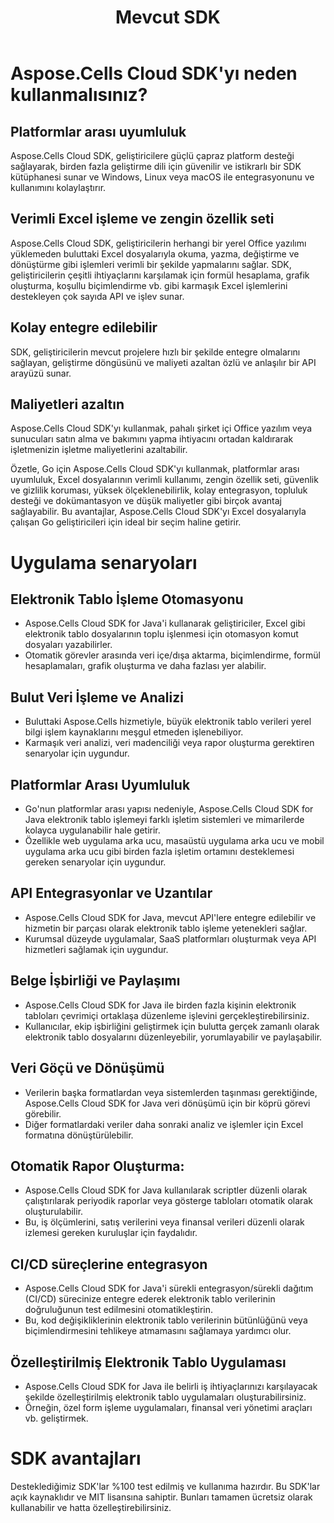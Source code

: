 ﻿---
title: Mevcut SDK
second_title: Aspose.Cells Cloud Documen
type: docs
url: /tr/available-sdks/
description: Aspose.Cells Bulut, Excel'in oluşturma, dönüştürme, birleştirme, bölme, korumalı, iç nesne işlemleri vb. işlemlerini destekler
weight: 30
kwords: Excel, Office Bulut, REST API, Elektronik Tablo, PDF, CSV, Json, Markdown, Mevcut SDK'lar
---
# **Aspose.Cells Cloud SDK'yı neden kullanmalısınız?**

## **Platformlar arası uyumluluk**

Aspose.Cells Cloud SDK, geliştiricilere güçlü çapraz platform desteği sağlayarak, birden fazla geliştirme dili için güvenilir ve istikrarlı bir SDK kütüphanesi sunar ve Windows, Linux veya macOS ile entegrasyonunu ve kullanımını kolaylaştırır.

## **Verimli Excel işleme ve zengin özellik seti**

Aspose.Cells Cloud SDK, geliştiricilerin herhangi bir yerel Office yazılımı yüklemeden buluttaki Excel dosyalarıyla okuma, yazma, değiştirme ve dönüştürme gibi işlemleri verimli bir şekilde yapmalarını sağlar. SDK, geliştiricilerin çeşitli ihtiyaçlarını karşılamak için formül hesaplama, grafik oluşturma, koşullu biçimlendirme vb. gibi karmaşık Excel işlemlerini destekleyen çok sayıda API ve işlev sunar.

## **Kolay entegre edilebilir**

SDK, geliştiricilerin mevcut projelere hızlı bir şekilde entegre olmalarını sağlayan, geliştirme döngüsünü ve maliyeti azaltan özlü ve anlaşılır bir API arayüzü sunar.

## **Maliyetleri azaltın**

Aspose.Cells Cloud SDK'yı kullanmak, pahalı şirket içi Office yazılım veya sunucuları satın alma ve bakımını yapma ihtiyacını ortadan kaldırarak işletmenizin işletme maliyetlerini azaltabilir.

Özetle, Go için Aspose.Cells Cloud SDK'yı kullanmak, platformlar arası uyumluluk, Excel dosyalarının verimli kullanımı, zengin özellik seti, güvenlik ve gizlilik koruması, yüksek ölçeklenebilirlik, kolay entegrasyon, topluluk desteği ve dokümantasyon ve düşük maliyetler gibi birçok avantaj sağlayabilir. Bu avantajlar, Aspose.Cells Cloud SDK'yı Excel dosyalarıyla çalışan Go geliştiricileri için ideal bir seçim haline getirir.

# **Uygulama senaryoları**

## **Elektronik Tablo İşleme Otomasyonu**

- Aspose.Cells Cloud SDK for Java'i kullanarak geliştiriciler, Excel gibi elektronik tablo dosyalarının toplu işlenmesi için otomasyon komut dosyaları yazabilirler.
- Otomatik görevler arasında veri içe/dışa aktarma, biçimlendirme, formül hesaplamaları, grafik oluşturma ve daha fazlası yer alabilir.

## **Bulut Veri İşleme ve Analizi**

- Buluttaki Aspose.Cells hizmetiyle, büyük elektronik tablo verileri yerel bilgi işlem kaynaklarını meşgul etmeden işlenebiliyor.
- Karmaşık veri analizi, veri madenciliği veya rapor oluşturma gerektiren senaryolar için uygundur.

## **Platformlar Arası Uyumluluk**

- Go'nun platformlar arası yapısı nedeniyle, Aspose.Cells Cloud SDK for Java elektronik tablo işlemeyi farklı işletim sistemleri ve mimarilerde kolayca uygulanabilir hale getirir.
- Özellikle web uygulama arka ucu, masaüstü uygulama arka ucu ve mobil uygulama arka ucu gibi birden fazla işletim ortamını desteklemesi gereken senaryolar için uygundur.

## **API Entegrasyonlar ve Uzantılar**

- Aspose.Cells Cloud SDK for Java, mevcut API'lere entegre edilebilir ve hizmetin bir parçası olarak elektronik tablo işleme yetenekleri sağlar.
- Kurumsal düzeyde uygulamalar, SaaS platformları oluşturmak veya API hizmetleri sağlamak için uygundur.

## **Belge İşbirliği ve Paylaşımı**

- Aspose.Cells Cloud SDK for Java ile birden fazla kişinin elektronik tabloları çevrimiçi ortaklaşa düzenleme işlevini gerçekleştirebilirsiniz.
- Kullanıcılar, ekip işbirliğini geliştirmek için bulutta gerçek zamanlı olarak elektronik tablo dosyalarını düzenleyebilir, yorumlayabilir ve paylaşabilir.

## **Veri Göçü ve Dönüşümü**

- Verilerin başka formatlardan veya sistemlerden taşınması gerektiğinde, Aspose.Cells Cloud SDK for Java veri dönüşümü için bir köprü görevi görebilir.
- Diğer formatlardaki veriler daha sonraki analiz ve işlemler için Excel formatına dönüştürülebilir.

## **Otomatik Rapor Oluşturma:**

- Aspose.Cells Cloud SDK for Java kullanılarak scriptler düzenli olarak çalıştırılarak periyodik raporlar veya gösterge tabloları otomatik olarak oluşturulabilir.
- Bu, iş ölçümlerini, satış verilerini veya finansal verileri düzenli olarak izlemesi gereken kuruluşlar için faydalıdır.

## **CI/CD süreçlerine entegrasyon**

- Aspose.Cells Cloud SDK for Java'i sürekli entegrasyon/sürekli dağıtım (CI/CD) sürecinize entegre ederek elektronik tablo verilerinin doğruluğunun test edilmesini otomatikleştirin.
- Bu, kod değişikliklerinin elektronik tablo verilerinin bütünlüğünü veya biçimlendirmesini tehlikeye atmamasını sağlamaya yardımcı olur.

## **Özelleştirilmiş Elektronik Tablo Uygulaması**

- Aspose.Cells Cloud SDK for Java ile belirli iş ihtiyaçlarınızı karşılayacak şekilde özelleştirilmiş elektronik tablo uygulamaları oluşturabilirsiniz.
- Örneğin, özel form işleme uygulamaları, finansal veri yönetimi araçları vb. geliştirmek.


# **SDK avantajları**

Desteklediğimiz SDK'lar %100 test edilmiş ve kullanıma hazırdır. Bu SDK'lar açık kaynaklıdır ve MIT lisansına sahiptir. Bunları tamamen ücretsiz olarak kullanabilir ve hatta özelleştirebilirsiniz.
